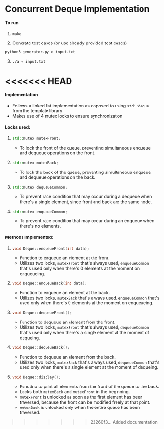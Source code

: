 # Concurrent Deque Implementation
#### To run
1. ``` make ```

2. Generate test cases (or use already provided test cases)
``` 
python3 generator.py > input.txt 
```

3. ``` ./a < input.txt ```

<<<<<<< HEAD
=======
#### Implementation
- Follows a linked list implementation as opposed to using ```std::deque``` from the template library
- Makes use of 4 mutex locks to ensure synchronization
    
#### Locks used:
1.  ```C++
    std::mutex mutexFront;
    ```
    - To lock the front of the queue, preventing simultaneous enqueue and dequeue operations on the front.

2.  ```C++
    std::mutex mutexBack;
    ```
    - To lock the back of the queue, preventing simultaneous enqueue and dequeue operations on the back.

3.  ```C++
    std::mutex dequeueCommon;
    ```
    - To prevent race condition that may occur during a dequeue when there's a single element,
      since front and back are the same node.

4.  ```C++
    std::mutex enqueueCommon;
    ```
    - To prevent race condition that may occur during an enqueue when there's no elements.

#### Methods implemented:
1.  ```C++
    void Deque::enqueueFront(int data);
    ```
    - Function to enqueue an element at the front.
    - Utilizes two locks, ```mutexFront``` that's always used, ```enqueueCommon``` that's used only when there's 0 elements at the moment on enqueueing.

2.  ```C++
    void Deque::enqueueBack(int data);
    ```
    - Function to enqueue an element at the back.
    - Utilizes two locks, ```mutexBack``` that's always used, ```enqueueCommon``` that's used only when there's 0 elements at the moment on enqueueing.

3.  ```C++
    void Deque::dequeueFront();
    ```
    - Function to dequeue an element from the front.
    - Utilizes two locks, ```mutexFront``` that's always used, ```dequeueCommon``` that's used only when there's a single element at the moment of dequeing.

4.  ```C++
    void Deque::dequeueBack();
    ```
    - Function to dequeue an element from the back.
    - Utilizes two locks, ```mutexBack``` that's always used, ```dequeueCommon``` that's used only when there's a single element at the moment of dequeing.

5.  ```C++
    void Deque::display();
    ```
    - Functino to print all elements from the front of the queue to the back.
    - Locks both ```mutexBack``` and ```mutexFront``` in the beginning.
    - ```mutexFront``` is unlocked as soon as the first element has been traversed, because the front can be modified freely at  that point.
    - ```mutexBack``` is unlocked only when the entire queue has been traversed.
>>>>>>> 22260f3... Added documentation
